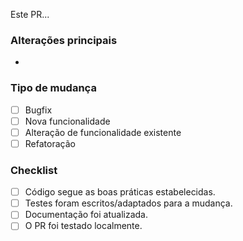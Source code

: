 Este PR...

### Alterações principais

* 

### Tipo de mudança

* [ ] Bugfix
* [ ] Nova funcionalidade
* [ ] Alteração de funcionalidade existente
* [ ] Refatoração

### Checklist

* [ ] Código segue as boas práticas estabelecidas.
* [ ] Testes foram escritos/adaptados para a mudança.
* [ ] Documentação foi atualizada.
* [ ] O PR foi testado localmente.